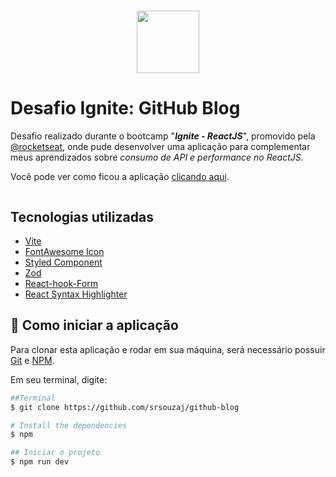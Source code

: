 
<h1 align="center">
<img src="https://i.ibb.co/C9YGJJZ/Logo.png" width="100px" alt="">
</h1>

# Desafio Ignite: GitHub Blog
Desafio realizado durante o bootcamp "***Ignite - ReactJS***", promovido pela [@rocketseat](https://www.rocketseat.com.br/), onde pude desenvolver uma aplicação para complementar meus aprendizados sobre *consumo de API e performance no ReactJS*.



Você pode ver como ficou a aplicação [clicando aqui](https://github-blog-explorer.vercel.app/).


<p align="center">
<img src="https://i.ibb.co/CVzpQRw/cf28c68d-ad61-45aa-a918-ec028ea75bf6.png" alt="" >
 </p>









## Tecnologias utilizadas

* [Vite](https://vitejs.dev/)
* [FontAwesome Icon](https://fontawesome.com/icons)
* [Styled Component](https://styled-components.com/)
* [Zod](https://github.com/colinhacks/zod)
* [React-hook-Form](https://react-hook-form.com/)
* [React Syntax Highlighter](https://react-syntax-highlighter.github.io/react-syntax-highlighter/demo/)

## 🚀 Como iniciar a aplicação

Para clonar esta aplicação e rodar em sua máquina, será necessário possuir [Git](https://git-scm.com/) e [NPM](https://www.npmjs.com/).

Em seu terminal, digite:

```bash
##Terminal
$ git clone https://github.com/srsouzaj/github-blog

# Install the dependencies
$ npm

## Iniciar o projeto
$ npm run dev